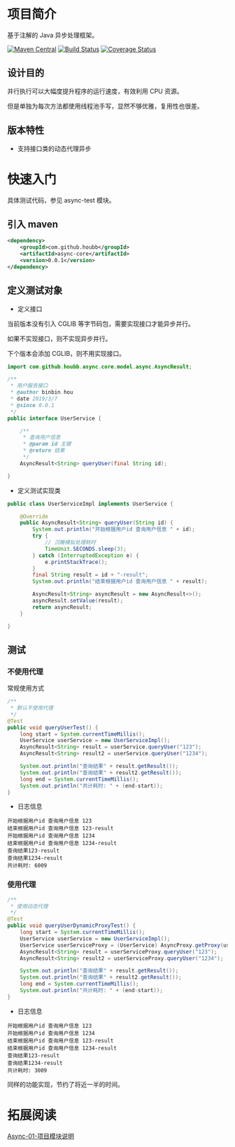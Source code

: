 # 项目简介

基于注解的 Java 异步处理框架。

[![Maven Central](https://maven-badges.herokuapp.com/maven-central/com.github.houbb/async/badge.svg)](http://mvnrepository.com/artifact/com.github.houbb/async)
[![Build Status](https://www.travis-ci.org/houbb/async.svg?branch=master)](https://www.travis-ci.org/houbb/async?branch=master)
[![Coverage Status](https://coveralls.io/repos/github/houbb/async/badge.svg?branch=master)](https://coveralls.io/github/houbb/async?branch=master)


## 设计目的

并行执行可以大幅度提升程序的运行速度，有效利用 CPU 资源。

但是单独为每次方法都使用线程池手写，显然不够优雅，复用性也很差。

## 版本特性

- 支持接口类的动态代理异步

# 快速入门

具体测试代码，参见 async-test 模块。 

## 引入 maven

```xml
<dependency>
    <groupId>com.github.houbb</groupId>
    <artifactId>async-core</artifactId>
    <version>0.0.1</version>
</dependency>
```

## 定义测试对象

- 定义接口

当前版本没有引入 CGLIB 等字节码包，需要实现接口才能异步并行。

如果不实现接口，则不实现异步并行。

下个版本会添加 CGLIB，则不用实现接口。

```java
import com.github.houbb.async.core.model.async.AsyncResult;

/**
 * 用户服务接口
 * @author binbin.hou
 * date 2019/3/7
 * @since 0.0.1
 */
public interface UserService {

    /**
     * 查询用户信息
     * @param id 主键
     * @return 结果
     */
    AsyncResult<String> queryUser(final String id);

}
```

- 定义测试实现类

```java
public class UserServiceImpl implements UserService {

    @Override
    public AsyncResult<String> queryUser(String id) {
        System.out.println("开始根据用户id 查询用户信息 " + id);
        try {
            // 沉睡模拟处理耗时
            TimeUnit.SECONDS.sleep(3);
        } catch (InterruptedException e) {
            e.printStackTrace();
        }
        final String result = id + "-result";
        System.out.println("结束根据用户id 查询用户信息 " + result);

        AsyncResult<String> asyncResult = new AsyncResult<>();
        asyncResult.setValue(result);
        return asyncResult;
    }

}
```

## 测试

### 不使用代理

常规使用方式

```java
/**
 * 默认不使用代理
 */
@Test
public void queryUserTest() {
    long start = System.currentTimeMillis();
    UserService userService = new UserServiceImpl();
    AsyncResult<String> result = userService.queryUser("123");
    AsyncResult<String> result2 = userService.queryUser("1234");

    System.out.println("查询结果" + result.getResult());
    System.out.println("查询结果" + result2.getResult());
    long end = System.currentTimeMillis();
    System.out.println("共计耗时: " + (end-start));
}
```

- 日志信息

```
开始根据用户id 查询用户信息 123
结束根据用户id 查询用户信息 123-result
开始根据用户id 查询用户信息 1234
结束根据用户id 查询用户信息 1234-result
查询结果123-result
查询结果1234-result
共计耗时: 6009
```

### 使用代理

```java
/**
 * 使用动态代理
 */
@Test
public void queryUserDynamicProxyTest() {
    long start = System.currentTimeMillis();
    UserService userService = new UserServiceImpl();
    UserService userServiceProxy = (UserService) AsyncProxy.getProxy(userService);
    AsyncResult<String> result = userServiceProxy.queryUser("123");
    AsyncResult<String> result2 = userServiceProxy.queryUser("1234");

    System.out.println("查询结果" + result.getResult());
    System.out.println("查询结果" + result2.getResult());
    long end = System.currentTimeMillis();
    System.out.println("共计耗时: " + (end-start));
}
```

- 日志信息

```
开始根据用户id 查询用户信息 123
开始根据用户id 查询用户信息 1234
结束根据用户id 查询用户信息 123-result
结束根据用户id 查询用户信息 1234-result
查询结果123-result
查询结果1234-result
共计耗时: 3009
```

同样的功能实现，节约了将近一半的时间。

# 拓展阅读

[Async-01-项目模块说明](doc/blog/async-01-项目模块介绍.md)
